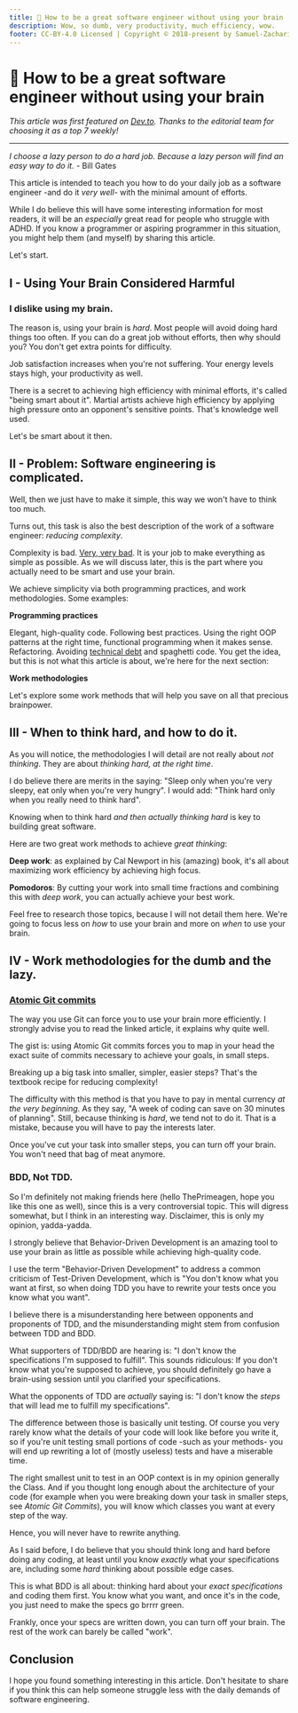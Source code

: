 ```yaml
---
title: 🧠 How to be a great software engineer without using your brain
description: Wow, so dumb, very productivity, much efficiency, wow.
footer: CC-BY-4.0 Licensed | Copyright © 2018-present by Samuel-Zacharie Faure
---
```


# 🧠 How to be a great software engineer without using your brain

_This article was first featured on [Dev.to](https://dev.to/samuelfaure/how-to-be-a-great-software-engineer-without-using-your-brain-1g5k). Thanks to the editorial team for choosing it as a top 7 weekly!_

---

_I choose a lazy person to do a hard job. Because a lazy person will find an easy way to do it._ - Bill Gates

This article is intended to teach you how to do your daily job as a software engineer -and do it _very well_- with the minimal amount of efforts.

While I do believe this will have some interesting information for most readers, it will be an _especially_ great read for people who struggle with ADHD. If you know a programmer or aspiring programmer in this situation, you might help them (and myself) by sharing this article.

Let's start.

## I - Using Your Brain Considered Harmful

### I dislike using my brain.

The reason is, using your brain is _hard_. Most people will avoid doing hard things too often. If you can do a great job without efforts, then why should you? You don't get extra points for difficulty.

Job satisfaction increases when you're not suffering. Your energy levels stays high, your productivity as well.

There is a secret to achieving high efficiency with minimal efforts, it's called "being smart about it". Martial artists achieve high efficiency by applying high pressure onto an opponent's sensitive points. That's knowledge well used.

Let's be smart about it then.

## II - Problem: Software engineering is complicated.

Well, then we just have to make it simple, this way we won't have to think too much.

Turns out, this task is also the best description of the work of a software engineer: _reducing complexity_.

Complexity is bad. [Very, very bad](https://grugbrain.dev/#grug-on-complexity). It is your job to make everything as simple as possible. As we will discuss later, this is the part where you actually need to be smart and use your brain.

We achieve simplicity via both programming practices, and work methodologies. Some examples:

**Programming practices**

Elegant, high-quality code. Following best practices. Using the right OOP patterns at the right time, functional programming when it makes sense. Refactoring. Avoiding [technical debt](/opinions/TechnicalDebtKitchen) and spaghetti code. You get the idea, but this is not what this article is about, we're here for the next section:

**Work methodologies**

Let's explore some work methods that will help you save on all that precious brainpower.

## III - When to think hard, and how to do it.

As you will notice, the methodologies I will detail are not really about _not thinking_. They are about _thinking hard, at the right time_.

I do believe there are merits in the saying: "Sleep only when you're very sleepy, eat only when you're very hungry". I would add: "Think hard only when you really need to think hard".

Knowing when to think hard _and then actually thinking hard_ is key to building great software.

Here are two great work methods to achieve _great thinking_:

**Deep work**:
as explained by Cal Newport in his (amazing) book, it's all about maximizing work efficiency by achieving high focus.

**Pomodoros**:
By cutting your work into small time fractions and combining this with _deep work_, you can actually achieve your best work.

Feel free to research those topics, because I will not detail them here. We're going to focus less on _how_ to use your brain and more on _when_ to use your brain.

## IV - Work methodologies for the dumb and the lazy.

### **[Atomic Git commits](https://dev.to/samuelfaure/how-atomic-git-commits-dramatically-increased-my-productivity-and-will-increase-yours-too-4a84)**

The way you use Git can force you to use your brain more efficiently. I strongly advise you to read the linked article, it explains why quite well.

The gist is: using Atomic Git commits forces you to map in your head the exact suite of commits necessary to achieve your goals, in small steps.

Breaking up a big task into smaller, simpler, easier steps? That's the textbook recipe for reducing complexity!

The difficulty with this method is that you have to pay in mental currency _at the very beginning_. As they say, "A week of coding can save on 30 minutes of planning". Still, because thinking is _hard_, we tend not to do it. That is a mistake, because you will have to pay the interests later.

Once you've cut your task into smaller steps, you can turn off your brain. You won't need that bag of meat anymore.

### BDD, Not TDD.

So I'm definitely not making friends here (hello ThePrimeagen, hope you like this one as well), since this is a very controversial topic. This will digress somewhat, but I think in an interesting way. Disclaimer, this is only my opinion, yadda-yadda.

I strongly believe that Behavior-Driven Development is an amazing tool to use your brain as little as possible while achieving high-quality code.

I use the term "Behavior-Driven Development" to address a common criticism of Test-Driven Development, which is "You don't know what you want at first, so when doing TDD you have to rewrite your tests once you know what you want".

I believe there is a misunderstanding here between opponents and proponents of TDD, and the misunderstanding might stem from confusion between TDD and BDD.

What supporters of TDD/BDD are hearing is: "I don't know the specifications I'm supposed to fulfill". This sounds ridiculous: If you don't know what you're supposed to achieve, you should definitely go have a brain-using session until you clarified your specifications.

What the opponents of TDD are _actually_ saying is: "I don't know the _steps_ that will lead me to fulfill my specifications".

The difference between those is basically unit testing. Of course you very rarely know what the details of your code will look like before you write it, so if you're unit testing small portions of code -such as your methods- you will end up rewriting a lot of (mostly useless) tests and have a miserable time.

The right smallest unit to test in an OOP context is in my opinion generally the Class. And if you thought long enough about the architecture of your code (for example when you were breaking down your task in smaller steps, see _Atomic Git Commits_), you will know which classes you want at every step of the way.

Hence, you will never have to rewrite anything.

As I said before, I do believe that you should think long and hard before doing any coding, at least until you know _exactly_ what your specifications are, including some _hard_ thinking about possible edge cases.

This is what BDD is all about: thinking hard about your _exact specifications_ and coding them first. You know what you want, and once it's in the code, you just need to make the specs go brrrr green.

Frankly, once your specs are written down, you can turn off your brain. The rest of the work can barely be called "work".

## Conclusion

I hope you found something interesting in this article. Don't hesitate to share if you think this can help someone struggle less with the daily demands of software engineering.
